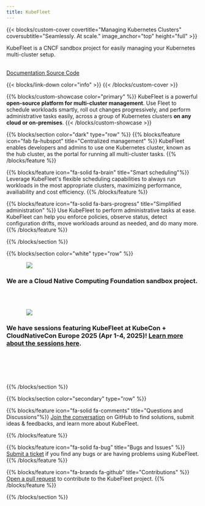 ```yaml
---
title: KubeFleet
---
```


{{< blocks/custom-cover covertitle="Managing Kubernetes Clusters" coversubtitle="Seamlessly. At scale." image_anchor="top" height="full" >}}
<p class="h5">KubeFleet is a CNCF sandbox project for easily managing your Kubernetes multi-cluster setup.</p>
<br>
<a class="btn btn-lg btn-dark me-3 mb-4" href="/docs/">
  Documentation <i class="fas fa-arrow-alt-circle-right ms-2"></i>
</a>
<a class="btn btn-lg btn-secondary me-3 mb-4" href="https://github.com/azure/fleet">
  Source Code <i class="fab fa-github ms-2 "></i>
</a>
<p class="lead mt-5"></p>
{{< blocks/link-down color="info" >}}
{{< /blocks/custom-cover >}}


{{% blocks/custom-showcase color="primary" %}}
KubeFleet is a powerful <span class="text-white bg-dark"><b>open-source platform
for multi-cluster management</b></span>. Use Fleet to schedule workloads smartly,
roll out changes progressively, and perform administrative tasks easily, 
across a group of Kubernetes clusters
<span class="text-white bg-dark"><b>on any cloud or on-premises</b></span>.
{{< /blocks/custom-showcase >}}


{{% blocks/section color="dark" type="row" %}}
{{% blocks/feature icon="fab fa-hubspot" title="Centralized management" %}}
KubeFleet enables developers and admins to use one Kubernetes cluster, known as the hub cluster, as the portal for running all multi-cluster tasks.
{{% /blocks/feature %}}


{{% blocks/feature icon="fa-solid fa-brain" title="Smart scheduling"%}}
Leverage KubeFleet's flexible scheduling capabilities to always run workloads in the most appropriate clusters, maximizing
performance, availiability and cost efficiency.
{{% /blocks/feature %}}


{{% blocks/feature icon="fa-solid fa-bars-progress" title="Simplified administration" %}}
Use KubeFleet to perform administrative tasks at ease. KubeFleet can help you enforce policies, observe status, detect configuration drifts, move workloads around as needed, and do many more. 
{{% /blocks/feature %}}


{{% /blocks/section %}}


{{% blocks/section color="white" type="row" %}}
<div style="position: relative; width: 100%;">
  <div style="position: relative; width: 400px; left: calc(50% - 200px);">
    <img src="images/logos/cncf-color.svg">
  </div>
</div>
<p>
  <h3 class="text-center">
  We are a Cloud Native Computing Foundation sandbox project.
  </h3><br><br>
</p>
<div style="position: relative; width: 100%;">
  <div style="position: relative; width: 400px; left: calc(50% - 200px);">
    <img src="images/logos/kccnc-eu-2025-color.svg">
  </div>
</div>
<p>
  <h3 class="text-center">
  We have sessions featuring KubeFleet at KubeCon + CloudNativeCon Europe 2025 (Apr 1-4, 2025)! <a href="https://events.linuxfoundation.org/kubecon-cloudnativecon-europe/program/schedule/">Learn more about the sessions here</a>.
  </h3><br><br>
</p>
<br>

{{% /blocks/section %}}


{{% blocks/section color="secondary" type="row" %}}

{{% blocks/feature icon="fa-solid fa-comments" title="Questions and Discussions"%}}
<a href="https://github.com/kubefleet-dev/kubefleet/discussions">Join the conversation</a> on GitHub to find solutions, submit ideas & feedbacks, and learn more about KubeFleet.

{{% /blocks/feature %}}

{{% blocks/feature icon="fa-solid fa-bug" title="Bugs and Issues" %}}
<a href="https://github.com/kubefleet-dev/kubefleet/issues">Submit a ticket</a> if you find any bugs or are having problems using KubeFleet.
{{% /blocks/feature %}}

{{% blocks/feature icon="fa-brands fa-github" title="Contributions" %}}
<a href="https://github.com/kubefleet-dev/kubefleet/pulls">Open a pull request</a> to contribute to the KubeFleet project.
{{% /blocks/feature %}}

{{% /blocks/section %}}

